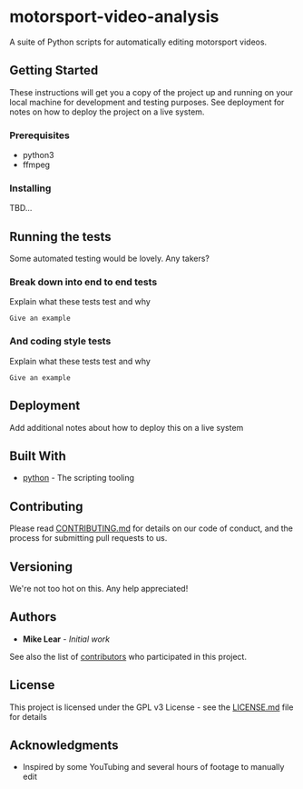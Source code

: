 # motorsport-video-analysis
A suite of Python scripts for automatically editing motorsport videos.

## Getting Started

These instructions will get you a copy of the project up and running on your local machine for development and testing purposes. See deployment for notes on how to deploy the project on a live system.

### Prerequisites

* python3
* ffmpeg

### Installing

TBD...

## Running the tests

Some automated testing would be lovely.  Any takers?

### Break down into end to end tests

Explain what these tests test and why

```
Give an example
```

### And coding style tests

Explain what these tests test and why

```
Give an example
```

## Deployment

Add additional notes about how to deploy this on a live system

## Built With

* [python](http://.../) - The scripting tooling

## Contributing

Please read [CONTRIBUTING.md](https://github.com/bristolmotorclub/motorsport-video-analysis/blob/master/CONTRIBUTING.md) for details on our code of conduct, and the process for submitting pull requests to us.

## Versioning

We're not too hot on this.  Any help appreciated!

## Authors

* **Mike Lear** - *Initial work*

See also the list of [contributors](https://github.com/bristolmotorclub/motorsport-video-analysis/contributors) who participated in this project.

## License

This project is licensed under the GPL v3 License - see the [LICENSE.md](LICENSE.md) file for details

## Acknowledgments

* Inspired by some YouTubing and several hours of footage to manually edit
